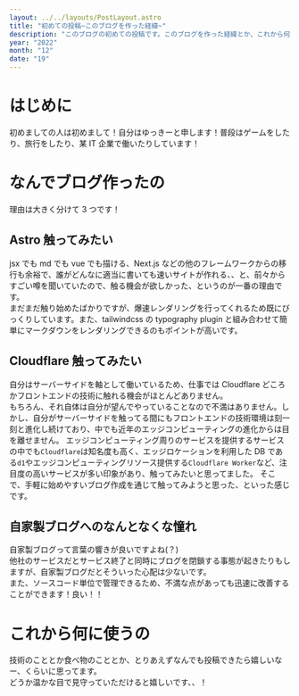 ```yaml
---
layout: ../../layouts/PostLayout.astro
title: "初めての投稿~このブログを作った経緯~"
description: "このブログの初めての投稿です。このブログを作った経緯とか、これから何に使うのかとかについて説明しています。今後ともよろしくお願いします。"
year: "2022"
month: "12"
date: "19"
---
```


# はじめに

初めましての人は初めまして！自分はゆっきーと申します！普段はゲームをしたり、旅行をしたり、某 IT 企業で働いたりしています！

# なんでブログ作ったの

理由は大きく分けて 3 つです！

## Astro 触ってみたい

jsx でも md でも vue でも描ける、Next.js などの他のフレームワークからの移行も余裕で、誰がどんなに適当に書いても速いサイトが作れる、、と、前々からすごい噂を聞いていたので、触る機会が欲しかった、というのが一番の理由です。  
まだまだ触り始めたばかりですが、爆速レンダリングを行ってくれるため既にびっくりしています。また、tailwindcss の typography plugin と組み合わせて簡単にマークダウンをレンダリングできるのもポイントが高いです。

## Cloudflare 触ってみたい

自分はサーバーサイドを軸として働いているため、仕事では Cloudflare どころかフロントエンドの技術に触れる機会がほとんどありません。  
もちろん、それ自体は自分が望んでやっていることなので不満はありません。しかし、自分がサーバーサイドを触ってる間にもフロントエンドの技術環境は刻一刻と進化し続けており、中でも近年のエッジコンピューティングの進化からは目を離せません。
エッジコンピューティング周りのサービスを提供するサービスの中でも`Cloudflare`は知名度も高く、エッジロケーションを利用した DB である`d1`やエッジコンピューティングリソース提供する`Cloudflare Worker`など、注目度の高いサービスが多い印象があり、触ってみたいと思ってました。
そこで、手軽に始めやすいブログ作成を通じて触ってみようと思った、といった感じです。

## 自家製ブログへのなんとなくな憧れ

自家製ブログって言葉の響きが良いですよね(？)  
他社のサービスだとサービス終了と同時にブログを閉鎖する事態が起きたりもしますが、自家製ブログだとそういった心配は少ないです。  
また、ソースコード単位で管理できるため、不満な点があっても迅速に改善することができます！良い！！

# これから何に使うの

技術のこととか食べ物のこととか、とりあえずなんでも投稿できたら嬉しいなー、くらいに思ってます。  
どうか温かな目で見守っていただけると嬉しいです、、！
